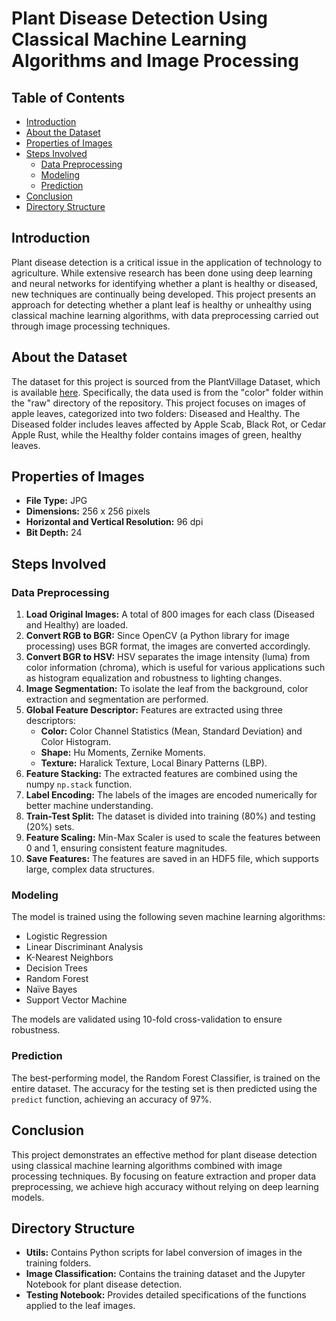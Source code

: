 # Plant Disease Detection Using Classical Machine Learning Algorithms and Image Processing

## Table of Contents

- [Introduction](#introduction)
- [About the Dataset](#about-the-dataset)
- [Properties of Images](#properties-of-images)
- [Steps Involved](#steps-involved)
  - [Data Preprocessing](#data-preprocessing)
  - [Modeling](#modeling)
  - [Prediction](#prediction)
- [Conclusion](#conclusion)
- [Directory Structure](#directory-structure)

## Introduction

Plant disease detection is a critical issue in the application of technology to agriculture. While extensive research has been done using deep learning and neural networks for identifying whether a plant is healthy or diseased, new techniques are continually being developed. This project presents an approach for detecting whether a plant leaf is healthy or unhealthy using classical machine learning algorithms, with data preprocessing carried out through image processing techniques.

## About the Dataset

The dataset for this project is sourced from the PlantVillage Dataset, which is available [here](https://github.com/spMohanty/PlantVillage-Dataset/tree/master/raw/color). Specifically, the data used is from the "color" folder within the "raw" directory of the repository. This project focuses on images of apple leaves, categorized into two folders: Diseased and Healthy. The Diseased folder includes leaves affected by Apple Scab, Black Rot, or Cedar Apple Rust, while the Healthy folder contains images of green, healthy leaves.

## Properties of Images

- **File Type:** JPG
- **Dimensions:** 256 x 256 pixels
- **Horizontal and Vertical Resolution:** 96 dpi
- **Bit Depth:** 24

## Steps Involved

### Data Preprocessing

1. **Load Original Images:** A total of 800 images for each class (Diseased and Healthy) are loaded.
2. **Convert RGB to BGR:** Since OpenCV (a Python library for image processing) uses BGR format, the images are converted accordingly.
3. **Convert BGR to HSV:** HSV separates the image intensity (luma) from color information (chroma), which is useful for various applications such as histogram equalization and robustness to lighting changes.
4. **Image Segmentation:** To isolate the leaf from the background, color extraction and segmentation are performed.
5. **Global Feature Descriptor:** Features are extracted using three descriptors:
   - **Color:** Color Channel Statistics (Mean, Standard Deviation) and Color Histogram.
   - **Shape:** Hu Moments, Zernike Moments.
   - **Texture:** Haralick Texture, Local Binary Patterns (LBP).
6. **Feature Stacking:** The extracted features are combined using the numpy `np.stack` function.
7. **Label Encoding:** The labels of the images are encoded numerically for better machine understanding.
8. **Train-Test Split:** The dataset is divided into training (80%) and testing (20%) sets.
9. **Feature Scaling:** Min-Max Scaler is used to scale the features between 0 and 1, ensuring consistent feature magnitudes.
10. **Save Features:** The features are saved in an HDF5 file, which supports large, complex data structures.

### Modeling

The model is trained using the following seven machine learning algorithms:
- Logistic Regression
- Linear Discriminant Analysis
- K-Nearest Neighbors
- Decision Trees
- Random Forest
- Naïve Bayes
- Support Vector Machine

The models are validated using 10-fold cross-validation to ensure robustness.

### Prediction

The best-performing model, the Random Forest Classifier, is trained on the entire dataset. The accuracy for the testing set is then predicted using the `predict` function, achieving an accuracy of 97%.

## Conclusion

This project demonstrates an effective method for plant disease detection using classical machine learning algorithms combined with image processing techniques. By focusing on feature extraction and proper data preprocessing, we achieve high accuracy without relying on deep learning models.

## Directory Structure

- **Utils:** Contains Python scripts for label conversion of images in the training folders.
- **Image Classification:** Contains the training dataset and the Jupyter Notebook for plant disease detection.
- **Testing Notebook:** Provides detailed specifications of the functions applied to the leaf images.
